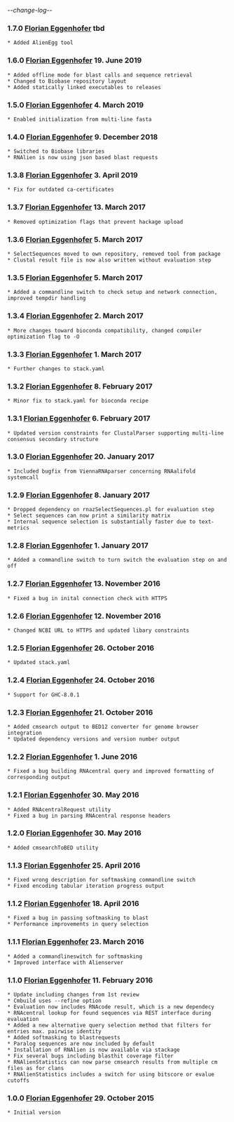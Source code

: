 -*-change-log-*-

### 1.7.0 [Florian Eggenhofer](mailto:egg@cs.uni-freiburg.de) tbd

	* Added AlienEgg tool
	
### 1.6.0 [Florian Eggenhofer](mailto:egg@cs.uni-freiburg.de) 19. June 2019

	* Added offline mode for blast calls and sequence retrieval
	* Changed to Biobase repository layout
	* Added statically linked executables to releases
	
### 1.5.0 [Florian Eggenhofer](mailto:egg@cs.uni-freiburg.de) 4. March 2019

	* Enabled initialization from multi-line fasta
	
### 1.4.0 [Florian Eggenhofer](mailto:egg@cs.uni-freiburg.de) 9. December 2018

	* Switched to Biobase libraries
	* RNAlien is now using json based blast requests
	
### 1.3.8 [Florian Eggenhofer](mailto:egg@cs.uni-freiburg.de) 3. April 2019

	* Fix for outdated ca-certificates
	
### 1.3.7 [Florian Eggenhofer](mailto:egg@cs.uni-freiburg.de) 13. March 2017

	* Removed optimization flags that prevent hackage upload
	
### 1.3.6 [Florian Eggenhofer](mailto:egg@cs.uni-freiburg.de) 5. March 2017

	* SelectSequences moved to own repository, removed tool from package
	* Clustal result file is now also written without evaluation step
	
### 1.3.5 [Florian Eggenhofer](mailto:egg@cs.uni-freiburg.de) 5. March 2017

	* Added a commandline switch to check setup and network connection, improved tempdir handling
	
### 1.3.4 [Florian Eggenhofer](mailto:egg@cs.uni-freiburg.de) 2. March 2017

	* More changes toward bioconda compatibility, changed compiler optimization flag to -O
	
### 1.3.3 [Florian Eggenhofer](mailto:egg@cs.uni-freiburg.de) 1. March 2017

	* Further changes to stack.yaml
	
### 1.3.2 [Florian Eggenhofer](mailto:egg@cs.uni-freiburg.de) 8. February 2017

	* Minor fix to stack.yaml for bioconda recipe
	
### 1.3.1 [Florian Eggenhofer](mailto:egg@cs.uni-freiburg.de) 6. February 2017

	* Updated version constraints for ClustalParser supporting multi-line consensus secondary structure
	
### 1.3.0 [Florian Eggenhofer](mailto:egg@cs.uni-freiburg.de) 20. January 2017

	* Included bugfix from ViennaRNAparser concerning RNAalifold systemcall
	
### 1.2.9 [Florian Eggenhofer](mailto:egg@cs.uni-freiburg.de) 8. January 2017

	* Dropped dependency on rnazSelectSequences.pl for evaluation step
	* Select sequences can now print a similarity matrix
	* Internal sequence selection is substantially faster due to text-metrics
	
### 1.2.8 [Florian Eggenhofer](mailto:egg@cs.uni-freiburg.de) 1. January 2017

	* Added a commandline switch to turn switch the evaluation step on and off
	
### 1.2.7 [Florian Eggenhofer](mailto:egg@informatik.uni-freiburg.de) 13. November 2016

	* Fixed a bug in inital connection check with HTTPS
	
### 1.2.6 [Florian Eggenhofer](mailto:egg@informatik.uni-freiburg.de) 12. November 2016

	* Changed NCBI URL to HTTPS and updated libary constraints
	
### 1.2.5 [Florian Eggenhofer](mailto:egg@informatik.uni-freiburg.de) 26. October 2016

	* Updated stack.yaml
	
### 1.2.4 [Florian Eggenhofer](mailto:egg@informatik.uni-freiburg.de) 24. October 2016

	* Support for GHC-8.0.1
	
### 1.2.3 [Florian Eggenhofer](mailto:egg@informatik.uni-freiburg.de) 21. October 2016

	* Added cmsearch output to BED12 converter for genome browser integration
	* Updated dependency versions and version number output
	
### 1.2.2 [Florian Eggenhofer](mailto:egg@informatik.uni-freiburg.de) 1. June 2016

	* Fixed a bug building RNAcentral query and improved formatting of
	corresponding output
	
### 1.2.1 [Florian Eggenhofer](mailto:egg@informatik.uni-freiburg.de) 30. May 2016

	* Added RNAcentralRequest utility
	* Fixed a bug in parsing RNAcentral response headers
	
### 1.2.0 [Florian Eggenhofer](mailto:egg@informatik.uni-freiburg.de) 30. May 2016

	* Added cmsearchToBED utility
	
### 1.1.3 [Florian Eggenhofer](mailto:egg@informatik.uni-freiburg.de) 25. April 2016

	* Fixed wrong description for softmasking commandline switch
	* Fixed encoding tabular iteration progress output
	
### 1.1.2 [Florian Eggenhofer](mailto:egg@informatik.uni-freiburg.de) 18. April 2016

	* Fixed a bug in passing softmasking to blast
	* Performance improvements in query selection
	
### 1.1.1 [Florian Eggenhofer](egg@informatik.uni-freiburg.de) 23. March 2016

	* Added a commandlineswitch for softmasking
	* Improved interface with Alienserver
	
### 1.1.0 [Florian Eggenhofer](mailto:florian.eggenhofer@univie.ac.at) 11. February 2016

	* Update including changes from 1st review
	* Cmbuild uses --refine option
	* Evaluation now includes RNAcode result, which is a new dependecy
	* RNAcentral lookup for found sequences via REST interface during evaluation
	* Added a new alternative query selection method that filters for entries max. pairwise identity
	* Added softmasking to blastrequests
	* Paralog sequences are now included by default
	* Installation of RNAlien is now available via stackage
	* Fix several bugs including blasthit coverage filter
	* RNAlienStatistics can now parse cmsearch results from multiple cm files as for clans
	* RNAlienStatistics includes a switch for using bitscore or evalue cutoffs
	
### 1.0.0 [Florian Eggenhofer](florian.eggenhofer@univie.ac.at) 29. October 2015

	* Initial version
